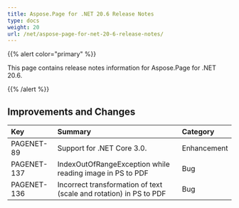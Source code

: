 ```yaml
---
title: Aspose.Page for .NET 20.6 Release Notes
type: docs
weight: 20
url: /net/aspose-page-for-net-20-6-release-notes/
---
```


{{% alert color="primary" %}} 

This page contains release notes information for Aspose.Page for .NET 20.6.

{{% /alert %}} 
## **Improvements and Changes**

|**Key**|**Summary**|**Category**|
| :- | :- | :- |
|PAGENET-89|Support for .NET Core 3.0.|Enhancement|
|PAGENET-137|IndexOutOfRangeException while reading image in PS to PDF|Bug|
|PAGENET-136|Incorrect transformation of text (scale and rotation) in PS to PDF|Bug|

